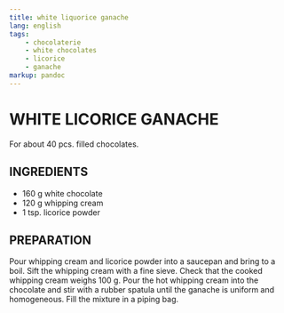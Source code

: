 ```yaml
---
title: white liquorice ganache
lang: english
tags: 
    - chocolaterie 
    - white chocolates
    - licorice
    - ganache
markup: pandoc
---
```


# WHITE LICORICE GANACHE

For about 40 pcs. filled chocolates.

## INGREDIENTS


- 160 g white chocolate
- 120 g whipping cream
- 1 tsp. licorice powder

## PREPARATION

Pour whipping cream and licorice powder into a saucepan and bring to a boil.
Sift the whipping cream with a fine sieve.
Check that the cooked whipping cream weighs 100 g.
Pour the hot whipping cream into the chocolate and stir with a rubber spatula until the ganache is uniform and homogeneous.
Fill the mixture in a piping bag.

